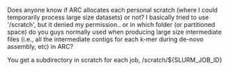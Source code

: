 Does anyone know if ARC allocates each personal scratch (where I could temporarily process large size datasets) or not? I basically tried to use '/scratch', but it denied my permission.. or in which folder (or partitioned space) do you guys normally used when producing large size intermediate files (i.e., all the intermediate contigs for each k-mer during de-novo assembly, etc) in ARC?

You get a subdirectory in scratch for each job, /scratch/${SLURM_JOB_ID}
